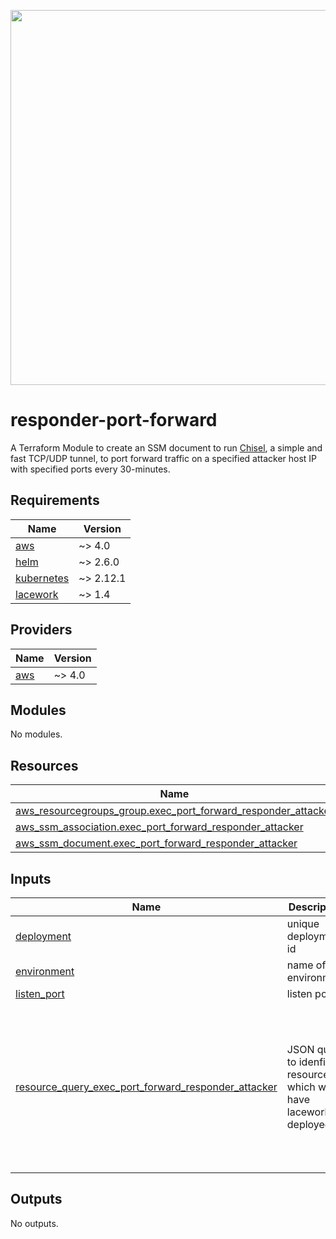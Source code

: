 <a href="https://lacework.com"><img src="https://techally-content.s3-us-west-1.amazonaws.com/public-content/lacework_logo_full.png" width="600"></a>

# responder-port-forward

A Terraform Module to create an SSM document to run [Chisel](https://github.com/jpillora/chisel), a simple and fast TCP/UDP tunnel, to port forward traffic on a specified attacker host IP with specified ports every 30-minutes.

## Requirements

| Name | Version |
|------|---------|
| <a name="requirement_aws"></a> [aws](#requirement\_aws) | ~> 4.0 |
| <a name="requirement_helm"></a> [helm](#requirement\_helm) | ~> 2.6.0 |
| <a name="requirement_kubernetes"></a> [kubernetes](#requirement\_kubernetes) | ~> 2.12.1 |
| <a name="requirement_lacework"></a> [lacework](#requirement\_lacework) | ~> 1.4 |

## Providers

| Name | Version |
|------|---------|
| <a name="provider_aws"></a> [aws](#provider\_aws) | ~> 4.0 |

## Modules

No modules.

## Resources

| Name | Type |
|------|------|
| [aws_resourcegroups_group.exec_port_forward_responder_attacker](https://registry.terraform.io/providers/hashicorp/aws/latest/docs/resources/resourcegroups_group) | resource |
| [aws_ssm_association.exec_port_forward_responder_attacker](https://registry.terraform.io/providers/hashicorp/aws/latest/docs/resources/ssm_association) | resource |
| [aws_ssm_document.exec_port_forward_responder_attacker](https://registry.terraform.io/providers/hashicorp/aws/latest/docs/resources/ssm_document) | resource |

## Inputs

| Name | Description | Type | Default | Required |
|------|-------------|------|---------|:--------:|
| <a name="input_deployment"></a> [deployment](#input\_deployment) | unique deployment id | `string` | n/a | yes |
| <a name="input_environment"></a> [environment](#input\_environment) | name of the environment | `string` | n/a | yes |
| <a name="input_listen_port"></a> [listen\_port](#input\_listen\_port) | listen port | `number` | `8888` | no |
| <a name="input_resource_query_exec_port_forward_responder_attacker"></a> [resource\_query\_exec\_port\_forward\_responder\_attacker](#input\_resource\_query\_exec\_port\_forward\_responder\_attacker) | JSON query to idenfity resources which will have lacework deployed | <pre>object({<br>      ResourceTypeFilters = list(string)<br>      TagFilters  = list(object({<br>        Key = string<br>        Values = list(string)<br>      }))<br>    })</pre> | <pre>{<br>  "ResourceTypeFilters": [<br>    "AWS::EC2::Instance"<br>  ],<br>  "TagFilters": [<br>    {<br>      "Key": "ssm_exec_port_forward_attacker",<br>      "Values": [<br>        "true"<br>      ]<br>    }<br>  ]<br>}</pre> | no |

## Outputs

No outputs.
